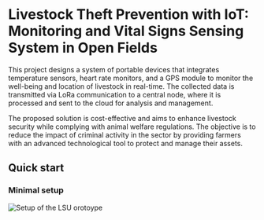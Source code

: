 # Livestock Theft Prevention with IoT: Monitoring and Vital Signs Sensing System in Open Fields
This project designs a system of portable devices that integrates temperature sensors, heart rate monitors, and a GPS module to monitor the well-being and location of livestock in real-time. The collected data is transmitted via LoRa communication to a central node, where it is processed and sent to the cloud for analysis and management.

The proposed solution is cost-effective and aims to enhance livestock security while complying with animal welfare regulations. The objective is to reduce the impact of criminal activity in the sector by providing farmers with an advanced technological tool to protect and manage their assets.

## Quick start
### Minimal setup
![Setup of the LSU orotoype](./examples/img/test_scheme.bmp)
